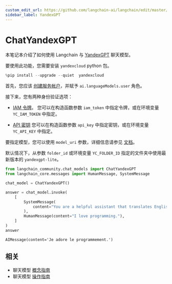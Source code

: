 ```yaml
---
custom_edit_url: https://github.com/langchain-ai/langchain/edit/master/docs/docs/integrations/chat/yandex.ipynb
sidebar_label: YandexGPT
---
```


# ChatYandexGPT

本笔记本介绍了如何使用 Langchain 与 [YandexGPT](https://cloud.yandex.com/en/services/yandexgpt) 聊天模型。

要使用此功能，您需要安装 `yandexcloud` python 包。

```python
%pip install --upgrade --quiet  yandexcloud
```

首先，您应该 [创建服务帐户](https://cloud.yandex.com/en/docs/iam/operations/sa/create)，并赋予 `ai.languageModels.user` 角色。

接下来，您有两种身份验证选项：
- [IAM 令牌](https://cloud.yandex.com/en/docs/iam/operations/iam-token/create-for-sa)。
    您可以在构造函数参数 `iam_token` 中指定令牌，或在环境变量 `YC_IAM_TOKEN` 中指定。

- [API 密钥](https://cloud.yandex.com/en/docs/iam/operations/api-key/create)
    您可以在构造函数参数 `api_key` 中指定密钥，或在环境变量 `YC_API_KEY` 中指定。

要指定模型，您可以使用 `model_uri` 参数，详细信息请参见 [文档](https://cloud.yandex.com/en/docs/yandexgpt/concepts/models#yandexgpt-generation)。

默认情况下，从参数 `folder_id` 或环境变量 `YC_FOLDER_ID` 指定的文件夹中使用最新版本的 `yandexgpt-lite`。

```python
from langchain_community.chat_models import ChatYandexGPT
from langchain_core.messages import HumanMessage, SystemMessage
```

```python
chat_model = ChatYandexGPT()
```

```python
answer = chat_model.invoke(
    [
        SystemMessage(
            content="You are a helpful assistant that translates English to French."
        ),
        HumanMessage(content="I love programming."),
    ]
)
answer
```

```output
AIMessage(content='Je adore le programmement.')
```

## 相关

- 聊天模型 [概念指南](/docs/concepts/#chat-models)
- 聊天模型 [操作指南](/docs/how_to/#chat-models)